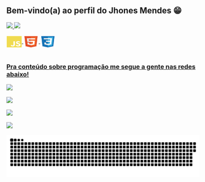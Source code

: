 ## Bem-vindo(a) ao perfil do Jhones Mendes 😁

 <div>
  <a href="https://github.com/<b>jhonesmendes">
  <img height="180em" src="https://github-readme-stats.vercel.app/api?username=jhonesMendes&show_icons=true&theme=dark&include_all_commits=true&count_private=dark"/>
  <img height="180em" src="https://github-readme-stats.vercel.app/api/top-langs/?username=jhonesmendes&layout=compact&langs_count=6&theme=dark"/>
</div>
<div style="display: inline_block"><br>
  <img align="center" alt="Js" height="30" width="40" src="https://raw.githubusercontent.com/devicons/devicon/master/icons/javascript/javascript-plain.svg">
  <img align="center" alt="HTML" height="30" width="40" src="https://raw.githubusercontent.com/devicons/devicon/master/icons/html5/html5-original.svg">
  <img align="center" alt="CSS" height="30" width="40" src="https://raw.githubusercontent.com/devicons/devicon/master/icons/css3/css3-original.svg">
</div>
 
 <br>
 
  ### Pra conteúdo sobre programação me segue a gente nas redes abaixo!
 
<div> 
 <!-- <a href="https://www.youtube.com/devemdobro" target="_blank"><img src="https://img.shields.io/badge/YouTube-FF0000?style=for-the-badge&logo=youtube&logoColor=white" target="_blank"></a> -->
 
  <a href="https://instagram.com/jhones.mendes" target="_blank"><img src="https://img.shields.io/badge/-Instagram-%23E4405F?style=for-the-badge&logo=instagram&logoColor=white" target="_blank"></a>
 
 <a href="https://discord.gg/jhones#5065" target="_blank"><img src="https://img.shields.io/badge/Discord-7289DA?style=for-the-badge&logo=discord&logoColor=white" target="_blank"></a> 
 
  <a href = "mailto:mendes.jhones@gmail.com"><img src="https://img.shields.io/badge/-Gmail-%23333?style=for-the-badge&logo=gmail&logoColor=white" target="_blank"></a> 
 
  <a href="https://www.linkedin.com/in/www.linkedin.com/in/jhones-msc-64946aa7" target="_blank"><img src="https://img.shields.io/badge/-LinkedIn-%230077B5?style=for-the-badge&logo=linkedin&logoColor=white" target="_blank"></a> 
 
 ![Snake animation](https://github.com/jhonesmendes/jhonesmendes/blob/output/github-contribution-grid-snake.svg)
</div>
